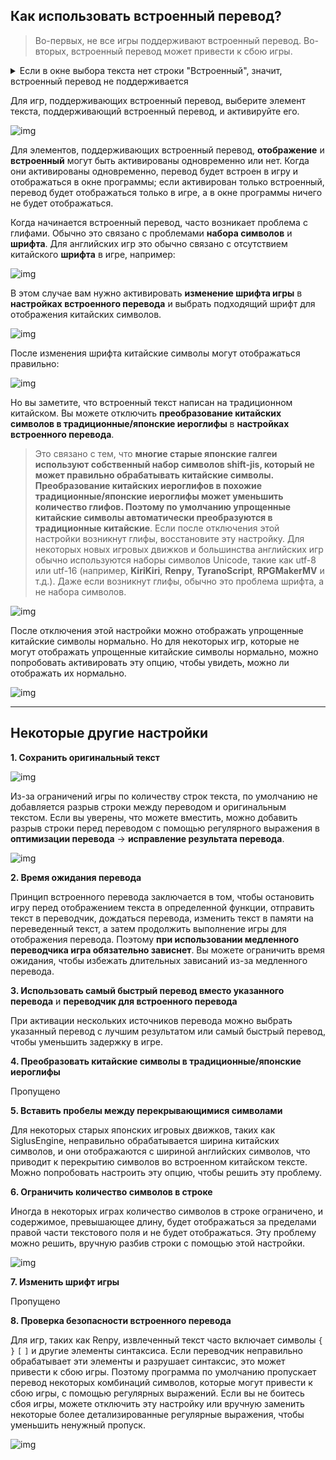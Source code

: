 ## Как использовать встроенный перевод?

> Во-первых, не все игры поддерживают встроенный перевод. Во-вторых, встроенный перевод может привести к сбою игры.

<details>
  <summary>Если в окне выбора текста нет строки "Встроенный", значит, встроенный перевод не поддерживается</summary>
  <img src="https://image.lunatranslator.org/zh/embed/noembed.png">
  <img src="https://image.lunatranslator.org/zh/embed/someembed.png">
</details>

Для игр, поддерживающих встроенный перевод, выберите элемент текста, поддерживающий встроенный перевод, и активируйте его.

![img](https://image.lunatranslator.org/zh/embed/select.png)

Для элементов, поддерживающих встроенный перевод, **отображение** и **встроенный** могут быть активированы одновременно или нет. Когда они активированы одновременно, перевод будет встроен в игру и отображаться в окне программы; если активирован только встроенный, перевод будет отображаться только в игре, а в окне программы ничего не будет отображаться.

Когда начинается встроенный перевод, часто возникает проблема с глифами. Обычно это связано с проблемами **набора символов** и **шрифта**. Для английских игр это обычно связано с отсутствием китайского **шрифта** в игре, например:

![img](https://image.lunatranslator.org/zh/embed/luanma.png)

В этом случае вам нужно активировать **изменение шрифта игры** в **настройках встроенного перевода** и выбрать подходящий шрифт для отображения китайских символов.

![img](https://image.lunatranslator.org/zh/embed/ziti.png)

После изменения шрифта китайские символы могут отображаться правильно:

![img](https://image.lunatranslator.org/zh/embed/okembed.png)

Но вы заметите, что встроенный текст написан на традиционном китайском. Вы можете отключить **преобразование китайских символов в традиционные/японские иероглифы** в **настройках встроенного перевода**.

> Это связано с тем, что **многие старые японские галгеи используют собственный набор символов shift-jis, который не может правильно обрабатывать китайские символы. Преобразование китайских иероглифов в похожие традиционные/японские иероглифы может уменьшить количество глифов. Поэтому по умолчанию упрощенные китайские символы автоматически преобразуются в традиционные китайские**. Если после отключения этой настройки возникнут глифы, восстановите эту настройку.
Для некоторых новых игровых движков и большинства английских игр обычно используются наборы символов Unicode, такие как utf-8 или utf-16 (например, **KiriKiri**, **Renpy**, **TyranoScript**, **RPGMakerMV** и т.д.). Даже если возникнут глифы, обычно это проблема шрифта, а не набора символов.

![img](https://image.lunatranslator.org/zh/embed/fanti.png)

После отключения этой настройки можно отображать упрощенные китайские символы нормально. Но для некоторых игр, которые не могут отображать упрощенные китайские символы нормально, можно попробовать активировать эту опцию, чтобы увидеть, можно ли отображать их нормально.

![img](https://image.lunatranslator.org/zh/embed/good.png)

** **

## Некоторые другие настройки

**1. Сохранить оригинальный текст** 

![img](https://image.lunatranslator.org/zh/embed/keeporigin.png)

Из-за ограничений игры по количеству строк текста, по умолчанию не добавляется разрыв строки между переводом и оригинальным текстом. Если вы уверены, что можете вместить, можно добавить разрыв строки перед переводом с помощью регулярного выражения в **оптимизации перевода** -> **исправление результата перевода**.

![img](https://image.lunatranslator.org/zh/embed/addspace.png)

**2. Время ожидания перевода**

Принцип встроенного перевода заключается в том, чтобы остановить игру перед отображением текста в определенной функции, отправить текст в переводчик, дождаться перевода, изменить текст в памяти на переведенный текст, а затем продолжить выполнение игры для отображения перевода. Поэтому **при использовании медленного переводчика игра обязательно зависнет**. Вы можете ограничить время ожидания, чтобы избежать длительных зависаний из-за медленного перевода.

**3. Использовать самый быстрый перевод вместо указанного перевода** и **переводчик для встроенного перевода**

При активации нескольких источников перевода можно выбрать указанный перевод с лучшим результатом или самый быстрый перевод, чтобы уменьшить задержку в игре.

**4. Преобразовать китайские символы в традиционные/японские иероглифы**

Пропущено

**5. Вставить пробелы между перекрывающимися символами**

Для некоторых старых японских игровых движков, таких как SiglusEngine, неправильно обрабатывается ширина китайских символов, и они отображаются с шириной английских символов, что приводит к перекрытию символов во встроенном китайском тексте. Можно попробовать настроить эту опцию, чтобы решить эту проблему.

**6. Ограничить количество символов в строке**

Иногда в некоторых играх количество символов в строке ограничено, и содержимое, превышающее длину, будет отображаться за пределами правой части текстового поля и не будет отображаться. Эту проблему можно решить, вручную разбив строки с помощью этой настройки.

![img](https://image.lunatranslator.org/zh/embed/limitlength.png)

**7. Изменить шрифт игры**

Пропущено

**8. Проверка безопасности встроенного перевода**

Для игр, таких как Renpy, извлеченный текст часто включает символы `{` `}` `[` `]` и другие элементы синтаксиса. Если переводчик неправильно обрабатывает эти элементы и разрушает синтаксис, это может привести к сбою игры. Поэтому программа по умолчанию пропускает перевод некоторых комбинаций символов, которые могут привести к сбою игры, с помощью регулярных выражений. Если вы не боитесь сбоя игры, можете отключить эту настройку или вручную заменить некоторые более детализированные регулярные выражения, чтобы уменьшить ненужный пропуск.

![img](https://image.lunatranslator.org/zh/embed/safeskip.png)
